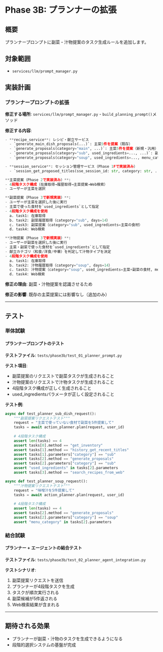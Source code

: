 # Phase 3B: プランナーの拡張

## 概要

プランナープロンプトに副菜・汁物提案のタスク生成ルールを追加します。

## 対象範囲

- `services/llm/prompt_manager.py`

## 実装計画

### プランナープロンプトの拡張

**修正する場所**: `services/llm/prompt_manager.py` - `build_planning_prompt()`メソッド

**修正する内容**:

```python
- **recipe_service**: レシピ・献立サービス
  - `generate_main_dish_proposals(...)`: 主菜5件を提案（既存）
  - `generate_proposals(category="main", ...)`: 主菜5件を提案（新規・汎用）
  - `generate_proposals(category="sub", used_ingredients=..., ...)`: 副菜5件を提案（新規）
  - `generate_proposals(category="soup", used_ingredients=..., menu_category=..., ...)`: 汁物5件を提案（新規）

- **session_service**: セッション管理サービス（Phase 1Fで実装済み）
  - `session_get_proposed_titles(sse_session_id: str, category: str, ...)`: セッション内で提案済みのレシピタイトルを取得（追加提案の重複回避用）。categoryは"main"/"sub"/"soup"。

**主菜提案（Phase 2で実装済み）**:
- 4段階タスク構成（在庫取得→履歴取得→主菜提案→Web検索）
- ユーザーが主菜を選択

**副菜提案（Phase 3で新規実装）**:
- ユーザーが主菜を選択した後に実行
- 主菜で使った食材を`used_ingredients`として指定
- 4段階タスク構成を使用
  a. task1: 在庫取得
  b. task2: 副菜履歴取得（category="sub", days=14）
  c. task3: 副菜提案（category="sub", used_ingredients=主菜の食材）
  d. task4: Web検索

**汁物提案（Phase 3で新規実装）**:
- ユーザーが副菜を選択した後に実行
- 主菜・副菜で使った食材を`used_ingredients`として指定
- 献立カテゴリ（和食/洋食/中華）を判定して汁物タイプを決定
- 4段階タスク構成を使用
  a. task1: 在庫取得
  b. task2: 汁物履歴取得（category="soup", days=14）
  c. task3: 汁物提案（category="soup", used_ingredients=主菜+副菜の食材, menu_category=判定結果）
  d. task4: Web検索
```

**修正の理由**: 副菜・汁物提案を認識させるため

**修正の影響**: 既存の主菜提案には影響なし（追加のみ）

---

## テスト

### 単体試験

#### プランナープロンプトのテスト
**テストファイル**: `tests/phase3b/test_01_planner_prompt.py`

**テスト項目**:
- 副菜提案のリクエストで副菜タスクが生成されること
- 汁物提案のリクエストで汁物タスクが生成されること
- 4段階タスク構成が正しく生成されること
- used_ingredientsパラメータが正しく設定されること

**テスト例**:
```python
async def test_planner_sub_dish_request():
    """副菜提案リクエストテスト"""
    request = "主菜で使っていない食材で副菜を5件提案して"
    tasks = await action_planner.plan(request, user_id)
    
    # 4段階タスク構成
    assert len(tasks) == 4
    assert tasks[0].method == "get_inventory"
    assert tasks[1].method == "history_get_recent_titles"
    assert tasks[1].parameters["category"] == "sub"
    assert tasks[2].method == "generate_proposals"
    assert tasks[2].parameters["category"] == "sub"
    assert "used_ingredients" in tasks[2].parameters
    assert tasks[3].method == "search_recipes_from_web"

async def test_planner_soup_request():
    """汁物提案リクエストテスト"""
    request = "味噌汁を5件提案して"
    tasks = await action_planner.plan(request, user_id)
    
    # 4段階タスク構成
    assert len(tasks) == 4
    assert tasks[2].method == "generate_proposals"
    assert tasks[2].parameters["category"] == "soup"
    assert "menu_category" in tasks[2].parameters
```

### 結合試験

#### プランナー + エージェントの結合テスト
**テストファイル**: `tests/phase3b/test_02_planner_agent_integration.py`

**テストシナリオ**:
1. 副菜提案リクエストを送信
2. プランナーが4段階タスクを生成
3. タスクが順次実行される
4. 副菜候補が5件返される
5. Web検索結果が含まれる

---

## 期待される効果

- プランナーが副菜・汁物のタスクを生成できるようになる
- 段階的選択システムの基盤が完成


